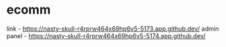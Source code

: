 # ecomm

link - https://nasty-skull-r4rprw464x69hp6v5-5173.app.github.dev/
admin panel - https://nasty-skull-r4rprw464x69hp6v5-5174.app.github.dev/
